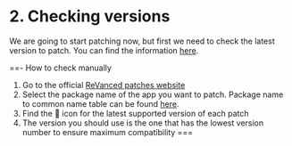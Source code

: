 # 2. Checking versions

We are going to start patching now, but first we need to check the latest version to patch. You can find the information [here](/05-versions.md).

==- How to check manually
1. Go to the official [ReVanced patches website](https://revanced.app/patches)
2. Select the package name of the app you want to patch. Package name to common name table can be found [here](/05-versions.md).
3. Find the 🎯 icon for the latest supported version of each patch
4. The version you should use is the one that has the lowest version number to ensure maximum compatibility
===
